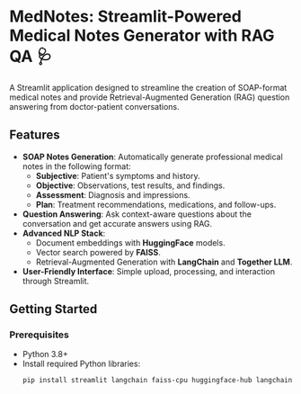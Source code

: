 # MedNotes: Streamlit-Powered Medical Notes Generator with RAG QA 🩺

A Streamlit application designed to streamline the creation of SOAP-format medical notes and provide Retrieval-Augmented Generation (RAG) question answering from doctor-patient conversations.

## Features
- **SOAP Notes Generation**: Automatically generate professional medical notes in the following format:
  - **Subjective**: Patient's symptoms and history.
  - **Objective**: Observations, test results, and findings.
  - **Assessment**: Diagnosis and impressions.
  - **Plan**: Treatment recommendations, medications, and follow-ups.
- **Question Answering**: Ask context-aware questions about the conversation and get accurate answers using RAG.
- **Advanced NLP Stack**:
  - Document embeddings with **HuggingFace** models.
  - Vector search powered by **FAISS**.
  - Retrieval-Augmented Generation with **LangChain** and **Together LLM**.
- **User-Friendly Interface**: Simple upload, processing, and interaction through Streamlit.

## Getting Started

### Prerequisites
- Python 3.8+
- Install required Python libraries:
  ```bash
  pip install streamlit langchain faiss-cpu huggingface-hub langchain-together

